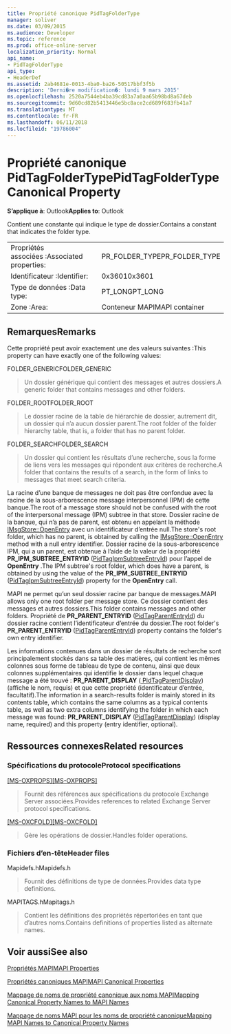 ```yaml
---
title: Propriété canonique PidTagFolderType
manager: soliver
ms.date: 03/09/2015
ms.audience: Developer
ms.topic: reference
ms.prod: office-online-server
localization_priority: Normal
api_name:
- PidTagFolderType
api_type:
- HeaderDef
ms.assetid: 2ab4681e-0013-4ba0-ba26-50517bbf3f5b
description: 'Derni�re modification�: lundi 9 mars 2015'
ms.openlocfilehash: 2520a7544eb4ba39cd83a7a0aa65b98bd8a67deb
ms.sourcegitcommit: 9d60cd82b5413446e5bc8ace2cd689f683fb41a7
ms.translationtype: MT
ms.contentlocale: fr-FR
ms.lasthandoff: 06/11/2018
ms.locfileid: "19786004"
---
```

# <a name="pidtagfoldertype-canonical-property"></a><span data-ttu-id="e45a3-103">Propriété canonique PidTagFolderType</span><span class="sxs-lookup"><span data-stu-id="e45a3-103">PidTagFolderType Canonical Property</span></span>

  
  
<span data-ttu-id="e45a3-104">**S’applique à**: Outlook</span><span class="sxs-lookup"><span data-stu-id="e45a3-104">**Applies to**: Outlook</span></span> 
  
<span data-ttu-id="e45a3-105">Contient une constante qui indique le type de dossier.</span><span class="sxs-lookup"><span data-stu-id="e45a3-105">Contains a constant that indicates the folder type.</span></span> 
  
|||
|:-----|:-----|
|<span data-ttu-id="e45a3-106">Propriétés associées :</span><span class="sxs-lookup"><span data-stu-id="e45a3-106">Associated properties:</span></span>  <br/> |<span data-ttu-id="e45a3-107">PR_FOLDER_TYPE</span><span class="sxs-lookup"><span data-stu-id="e45a3-107">PR_FOLDER_TYPE</span></span>  <br/> |
|<span data-ttu-id="e45a3-108">Identificateur :</span><span class="sxs-lookup"><span data-stu-id="e45a3-108">Identifier:</span></span>  <br/> |<span data-ttu-id="e45a3-109">0x3601</span><span class="sxs-lookup"><span data-stu-id="e45a3-109">0x3601</span></span>  <br/> |
|<span data-ttu-id="e45a3-110">Type de données :</span><span class="sxs-lookup"><span data-stu-id="e45a3-110">Data type:</span></span>  <br/> |<span data-ttu-id="e45a3-111">PT_LONG</span><span class="sxs-lookup"><span data-stu-id="e45a3-111">PT_LONG</span></span>  <br/> |
|<span data-ttu-id="e45a3-112">Zone :</span><span class="sxs-lookup"><span data-stu-id="e45a3-112">Area:</span></span>  <br/> |<span data-ttu-id="e45a3-113">Conteneur MAPI</span><span class="sxs-lookup"><span data-stu-id="e45a3-113">MAPI container</span></span>  <br/> |
   
## <a name="remarks"></a><span data-ttu-id="e45a3-114">Remarques</span><span class="sxs-lookup"><span data-stu-id="e45a3-114">Remarks</span></span>

<span data-ttu-id="e45a3-115">Cette propriété peut avoir exactement une des valeurs suivantes :</span><span class="sxs-lookup"><span data-stu-id="e45a3-115">This property can have exactly one of the following values:</span></span>
  
<span data-ttu-id="e45a3-116">FOLDER_GENERIC</span><span class="sxs-lookup"><span data-stu-id="e45a3-116">FOLDER_GENERIC</span></span> 
  
> <span data-ttu-id="e45a3-117">Un dossier générique qui contient des messages et autres dossiers.</span><span class="sxs-lookup"><span data-stu-id="e45a3-117">A generic folder that contains messages and other folders.</span></span>
    
<span data-ttu-id="e45a3-118">FOLDER_ROOT</span><span class="sxs-lookup"><span data-stu-id="e45a3-118">FOLDER_ROOT</span></span> 
  
> <span data-ttu-id="e45a3-119">Le dossier racine de la table de hiérarchie de dossier, autrement dit, un dossier qui n’a aucun dossier parent.</span><span class="sxs-lookup"><span data-stu-id="e45a3-119">The root folder of the folder hierarchy table, that is, a folder that has no parent folder.</span></span>
    
<span data-ttu-id="e45a3-120">FOLDER_SEARCH</span><span class="sxs-lookup"><span data-stu-id="e45a3-120">FOLDER_SEARCH</span></span> 
  
> <span data-ttu-id="e45a3-121">Un dossier qui contient les résultats d’une recherche, sous la forme de liens vers les messages qui répondent aux critères de recherche.</span><span class="sxs-lookup"><span data-stu-id="e45a3-121">A folder that contains the results of a search, in the form of links to messages that meet search criteria.</span></span>
    
<span data-ttu-id="e45a3-122">La racine d’une banque de messages ne doit pas être confondue avec la racine de la sous-arborescence message interpersonnel (IPM) de cette banque.</span><span class="sxs-lookup"><span data-stu-id="e45a3-122">The root of a message store should not be confused with the root of the interpersonal message (IPM) subtree in that store.</span></span> <span data-ttu-id="e45a3-123">Dossier racine de la banque, qui n’a pas de parent, est obtenu en appelant la méthode [IMsgStore::OpenEntry](imsgstore-openentry.md) avec un identificateur d’entrée null.</span><span class="sxs-lookup"><span data-stu-id="e45a3-123">The store's root folder, which has no parent, is obtained by calling the [IMsgStore::OpenEntry](imsgstore-openentry.md) method with a null entry identifier.</span></span> <span data-ttu-id="e45a3-124">Dossier racine de la sous-arborescence IPM, qui a un parent, est obtenue à l’aide de la valeur de la propriété **PR_IPM_SUBTREE_ENTRYID** ([PidTagIpmSubtreeEntryId](pidtagipmsubtreeentryid-canonical-property.md)) pour l’appel de **OpenEntry** .</span><span class="sxs-lookup"><span data-stu-id="e45a3-124">The IPM subtree's root folder, which does have a parent, is obtained by using the value of the **PR_IPM_SUBTREE_ENTRYID** ([PidTagIpmSubtreeEntryId](pidtagipmsubtreeentryid-canonical-property.md)) property for the **OpenEntry** call.</span></span> 
  
<span data-ttu-id="e45a3-125">MAPI ne permet qu’un seul dossier racine par banque de messages.</span><span class="sxs-lookup"><span data-stu-id="e45a3-125">MAPI allows only one root folder per message store.</span></span> <span data-ttu-id="e45a3-126">Ce dossier contient des messages et autres dossiers.</span><span class="sxs-lookup"><span data-stu-id="e45a3-126">This folder contains messages and other folders.</span></span> <span data-ttu-id="e45a3-127">Propriété de **PR_PARENT_ENTRYID** ([PidTagParentEntryId](pidtagparententryid-canonical-property.md)) du dossier racine contient l’identificateur d’entrée du dossier.</span><span class="sxs-lookup"><span data-stu-id="e45a3-127">The root folder's **PR_PARENT_ENTRYID** ([PidTagParentEntryId](pidtagparententryid-canonical-property.md)) property contains the folder's own entry identifier.</span></span>
  
<span data-ttu-id="e45a3-128">Les informations contenues dans un dossier de résultats de recherche sont principalement stockés dans sa table des matières, qui contient les mêmes colonnes sous forme de tableau de type de contenu, ainsi que deux colonnes supplémentaires qui identifie le dossier dans lequel chaque message a été trouvé : **PR_PARENT_DISPLAY** ([ PidTagParentDisplay](pidtagparentdisplay-canonical-property.md)) (affiche le nom, requis) et que cette propriété (identificateur d’entrée, facultatif).</span><span class="sxs-lookup"><span data-stu-id="e45a3-128">The information in a search-results folder is mainly stored in its contents table, which contains the same columns as a typical contents table, as well as two extra columns identifying the folder in which each message was found: **PR_PARENT_DISPLAY** ([PidTagParentDisplay](pidtagparentdisplay-canonical-property.md)) (display name, required) and this property (entry identifier, optional).</span></span>
  
## <a name="related-resources"></a><span data-ttu-id="e45a3-129">Ressources connexes</span><span class="sxs-lookup"><span data-stu-id="e45a3-129">Related resources</span></span>

### <a name="protocol-specifications"></a><span data-ttu-id="e45a3-130">Spécifications du protocole</span><span class="sxs-lookup"><span data-stu-id="e45a3-130">Protocol specifications</span></span>

<span data-ttu-id="e45a3-131">[[MS-OXPROPS]](http://msdn.microsoft.com/library/f6ab1613-aefe-447d-a49c-18217230b148%28Office.15%29.aspx)</span><span class="sxs-lookup"><span data-stu-id="e45a3-131">[[MS-OXPROPS]](http://msdn.microsoft.com/library/f6ab1613-aefe-447d-a49c-18217230b148%28Office.15%29.aspx)</span></span>
  
> <span data-ttu-id="e45a3-132">Fournit des références aux spécifications du protocole Exchange Server associées.</span><span class="sxs-lookup"><span data-stu-id="e45a3-132">Provides references to related Exchange Server protocol specifications.</span></span>
    
<span data-ttu-id="e45a3-133">[[MS-OXCFOLD]](http://msdn.microsoft.com/library/c0f31b95-c07f-486c-98d9-535ed9705fbf%28Office.15%29.aspx)</span><span class="sxs-lookup"><span data-stu-id="e45a3-133">[[MS-OXCFOLD]](http://msdn.microsoft.com/library/c0f31b95-c07f-486c-98d9-535ed9705fbf%28Office.15%29.aspx)</span></span>
  
> <span data-ttu-id="e45a3-134">Gère les opérations de dossier.</span><span class="sxs-lookup"><span data-stu-id="e45a3-134">Handles folder operations.</span></span>
    
### <a name="header-files"></a><span data-ttu-id="e45a3-135">Fichiers d’en-tête</span><span class="sxs-lookup"><span data-stu-id="e45a3-135">Header files</span></span>

<span data-ttu-id="e45a3-136">Mapidefs.h</span><span class="sxs-lookup"><span data-stu-id="e45a3-136">Mapidefs.h</span></span>
  
> <span data-ttu-id="e45a3-137">Fournit des définitions de type de données.</span><span class="sxs-lookup"><span data-stu-id="e45a3-137">Provides data type definitions.</span></span>
    
<span data-ttu-id="e45a3-138">MAPITAGS.h</span><span class="sxs-lookup"><span data-stu-id="e45a3-138">Mapitags.h</span></span>
  
> <span data-ttu-id="e45a3-139">Contient les définitions des propriétés répertoriées en tant que d’autres noms.</span><span class="sxs-lookup"><span data-stu-id="e45a3-139">Contains definitions of properties listed as alternate names.</span></span>
    
## <a name="see-also"></a><span data-ttu-id="e45a3-140">Voir aussi</span><span class="sxs-lookup"><span data-stu-id="e45a3-140">See also</span></span>



[<span data-ttu-id="e45a3-141">Propriétés MAPI</span><span class="sxs-lookup"><span data-stu-id="e45a3-141">MAPI Properties</span></span>](mapi-properties.md)
  
[<span data-ttu-id="e45a3-142">Propriétés canoniques MAPI</span><span class="sxs-lookup"><span data-stu-id="e45a3-142">MAPI Canonical Properties</span></span>](mapi-canonical-properties.md)
  
[<span data-ttu-id="e45a3-143">Mappage de noms de propriété canonique aux noms MAPI</span><span class="sxs-lookup"><span data-stu-id="e45a3-143">Mapping Canonical Property Names to MAPI Names</span></span>](mapping-canonical-property-names-to-mapi-names.md)
  
[<span data-ttu-id="e45a3-144">Mappage de noms MAPI pour les noms de propriété canonique</span><span class="sxs-lookup"><span data-stu-id="e45a3-144">Mapping MAPI Names to Canonical Property Names</span></span>](mapping-mapi-names-to-canonical-property-names.md)

